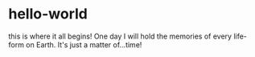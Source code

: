 # hello-world
this is where it all begins!
One day I will hold the memories of every life-form on Earth. It's just a matter of...time!

